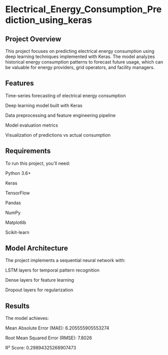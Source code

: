 # Electrical_Energy_Consumption_Prediction_using_keras
## Project Overview

This project focuses on predicting electrical energy consumption using deep learning techniques implemented with Keras. The model analyzes historical energy consumption patterns to forecast future usage, which can be valuable for energy providers, grid operators, and facility managers.

## Features
Time-series forecasting of electrical energy consumption

Deep learning model built with Keras

Data preprocessing and feature engineering pipeline

Model evaluation metrics

Visualization of predictions vs actual consumption

## Requirements

To run this project, you'll need:

  Python 3.6+
  
  Keras
  
  TensorFlow
  
  Pandas
  
  NumPy
  
  Matplotlib
  
  Scikit-learn

## Model Architecture

The project implements a sequential neural network with:

  LSTM layers for temporal pattern recognition
  
  Dense layers for feature learning
  
  Dropout layers for regularization

## Results
The model achieves:

Mean Absolute Error (MAE): 6.205555905553274

Root Mean Squared Error (RMSE): 7.8026

R² Score: 0.29894325268907473
